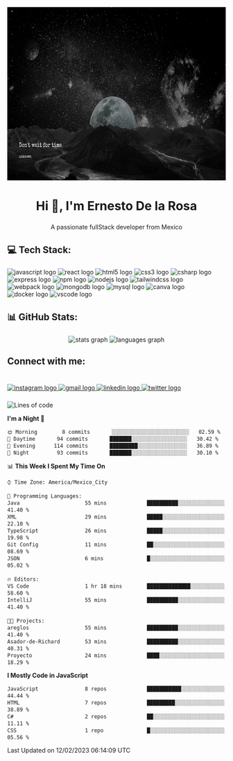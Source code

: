 <div align="center">
    <img width="100%" height = "400px" src="./LifeIs.png" alt="cover" />
</div>

###

<h1 align="center">Hi 👋, I'm Ernesto De la Rosa</h1>

###

<p align="center">A passionate fullStack developer from Mexico</p>

###

<h2 align="left">💻 Tech Stack:</h2>

###

<div align="left">
  <img src="https://cdn.jsdelivr.net/gh/devicons/devicon/icons/javascript/javascript-original.svg" height="30" width="42" alt="javascript logo"  />
  <img src="https://cdn.jsdelivr.net/gh/devicons/devicon/icons/react/react-original.svg" height="30" width="42" alt="react logo"  />
  <img src="https://cdn.jsdelivr.net/gh/devicons/devicon/icons/html5/html5-original.svg" height="30" width="42" alt="html5 logo"  />
  <img src="https://cdn.jsdelivr.net/gh/devicons/devicon/icons/css3/css3-original.svg" height="30" width="42" alt="css3 logo"  />
  <img src="https://cdn.jsdelivr.net/gh/devicons/devicon/icons/csharp/csharp-original.svg" height="30" width="42" alt="csharp logo"  />
  <img src="https://cdn.jsdelivr.net/gh/devicons/devicon/icons/express/express-original.svg" height="30" width="42" alt="express logo"  />
  <img src="https://cdn.jsdelivr.net/gh/devicons/devicon/icons/npm/npm-original-wordmark.svg" height="30" width="42" alt="npm logo"  />
  <img src="https://cdn.jsdelivr.net/gh/devicons/devicon/icons/nodejs/nodejs-original.svg" height="30" width="42" alt="nodejs logo"  />
  <img src="https://cdn.jsdelivr.net/gh/devicons/devicon/icons/tailwindcss/tailwindcss-plain.svg" height="30" width="42" alt="tailwindcss logo"  />
  <img src="https://cdn.jsdelivr.net/gh/devicons/devicon/icons/webpack/webpack-original.svg" height="30" width="42" alt="webpack logo"  />
  <img src="https://cdn.jsdelivr.net/gh/devicons/devicon/icons/mongodb/mongodb-original.svg" height="30" width="42" alt="mongodb logo"  />
  <img src="https://cdn.jsdelivr.net/gh/devicons/devicon/icons/mysql/mysql-original.svg" height="30" width="42" alt="mysql logo"  />
  <img src="https://cdn.jsdelivr.net/gh/devicons/devicon/icons/canva/canva-original.svg" height="30" width="42" alt="canva logo"  />
  <img src="https://cdn.jsdelivr.net/gh/devicons/devicon/icons/docker/docker-original.svg" height="30" width="42" alt="docker logo"  />
  <img src="https://cdn.jsdelivr.net/gh/devicons/devicon/icons/vscode/vscode-original.svg" height="30" width="42" alt="vscode logo"  />
</div>

###

<h2 align="left">📊 GitHub Stats:</h2>

###

<div align="center">
  <img src="https://github-readme-stats.vercel.app/api?hide_title=false&hide_rank=false&show_icons=true&include_all_commits=true&count_private=true&disable_animations=false&theme=dracula&locale=en&hide_border=false&username=fufinop" height="150" alt="stats graph"  />
  <img src="https://github-readme-stats.vercel.app/api/top-langs?locale=en&hide_title=false&layout=compact&card_width=320&langs_count=5&theme=dracula&hide_border=false&username=fufinop" height="150" alt="languages graph"  />
</div>

###

<h2 align="left">Connect with me:</h2>

###

<br clear="both">

<div align="left">
  <a href="https://www.instagram.com/fufinop/" target="_blank">
    <img src="https://raw.githubusercontent.com/maurodesouza/profile-readme-generator/master/src/assets/icons/social/instagram/default.svg" width="52" height="40" alt="instagram logo"  />
  </a>
  <a href="mailto:ernestodelazamora@gmail.com" target="_blank">
    <img src="https://raw.githubusercontent.com/maurodesouza/profile-readme-generator/master/src/assets/icons/social/gmail/default.svg" width="52" height="40" alt="gmail logo"  />
  </a>
  <a href="https://www.linkedin.com/in/ernesto-de-la-rosa-zamora-636a28259/" target="_blank">
    <img src="https://raw.githubusercontent.com/maurodesouza/profile-readme-generator/master/src/assets/icons/social/linkedin/default.svg" width="52" height="40" alt="linkedin logo"  />
  </a>
  <a href="https://twitter.com/Fufinop" target="_blank">
    <img src="https://raw.githubusercontent.com/maurodesouza/profile-readme-generator/master/src/assets/icons/social/twitter/default.svg" width="52" height="40" alt="twitter logo"  />
  </a>
</div>

###

<!--START_SECTION:waka-->
![Lines of code](https://img.shields.io/badge/From%20Hello%20World%20I%27ve%20Written--99%20Thousand%20lines%20of%20code-blue)

**I'm a Night 🦉** 

```text
🌞 Morning        8 commits       ░░░░░░░░░░░░░░░░░░░░░░░░░   02.59 % 
🌆 Daytime       94 commits       ███████░░░░░░░░░░░░░░░░░░   30.42 % 
🌃 Evening      114 commits       █████████░░░░░░░░░░░░░░░░   36.89 % 
🌙 Night         93 commits       ███████░░░░░░░░░░░░░░░░░░   30.10 % 

```


📊 **This Week I Spent My Time On** 

```text
⌚︎ Time Zone: America/Mexico_City

💬 Programming Languages: 
Java                     55 mins             ██████████░░░░░░░░░░░░░░░   41.40 % 
XML                      29 mins             █████░░░░░░░░░░░░░░░░░░░░   22.10 % 
TypeScript               26 mins             █████░░░░░░░░░░░░░░░░░░░░   19.98 % 
Git Config               11 mins             ██░░░░░░░░░░░░░░░░░░░░░░░   08.69 % 
JSON                     6 mins              █░░░░░░░░░░░░░░░░░░░░░░░░   05.02 % 

🔥 Editors: 
VS Code                  1 hr 18 mins        ██████████████░░░░░░░░░░░   58.60 % 
IntelliJ                 55 mins             ██████████░░░░░░░░░░░░░░░   41.40 % 

🐱‍💻 Projects: 
areglos                  55 mins             ██████████░░░░░░░░░░░░░░░   41.40 % 
Asador-de-Richard        53 mins             ██████████░░░░░░░░░░░░░░░   40.31 % 
Proyecto                 24 mins             ████░░░░░░░░░░░░░░░░░░░░░   18.29 % 

```

**I Mostly Code in JavaScript** 

```text
JavaScript               8 repos             ███████████░░░░░░░░░░░░░░   44.44 % 
HTML                     7 repos             █████████░░░░░░░░░░░░░░░░   38.89 % 
C#                       2 repos             ██░░░░░░░░░░░░░░░░░░░░░░░   11.11 % 
CSS                      1 repo              █░░░░░░░░░░░░░░░░░░░░░░░░   05.56 % 

```



 Last Updated on 12/02/2023 06:14:09 UTC
<!--END_SECTION:waka-->
